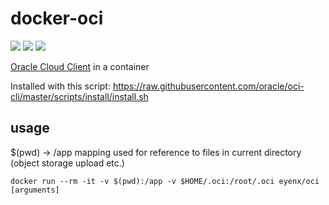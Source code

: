 # docker-oci

![](https://github.com/eyenx/docker-oci/workflows/build%20image/badge.svg)
[![](https://images.microbadger.com/badges/image/eyenx/oci.svg)](https://microbadger.com/images/eyenx/oci "Get your own image badge on microbadger.com") [![](https://images.microbadger.com/badges/version/eyenx/oci.svg)](https://microbadger.com/images/eyenx/oci "Get your own version badge on microbadger.com")


[Oracle Cloud Client](https://github.com/oracle/oci-cli) in a container

Installed with this script: https://raw.githubusercontent.com/oracle/oci-cli/master/scripts/install/install.sh

## usage

$(pwd) -> /app mapping used for reference to files in current directory (object storage upload etc.)

```
docker run --rm -it -v $(pwd):/app -v $HOME/.oci:/root/.oci eyenx/oci [arguments]
```


